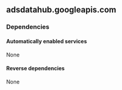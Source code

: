 ## adsdatahub.googleapis.com

### Dependencies

#### Automatically enabled services

None

#### Reverse dependencies

None
